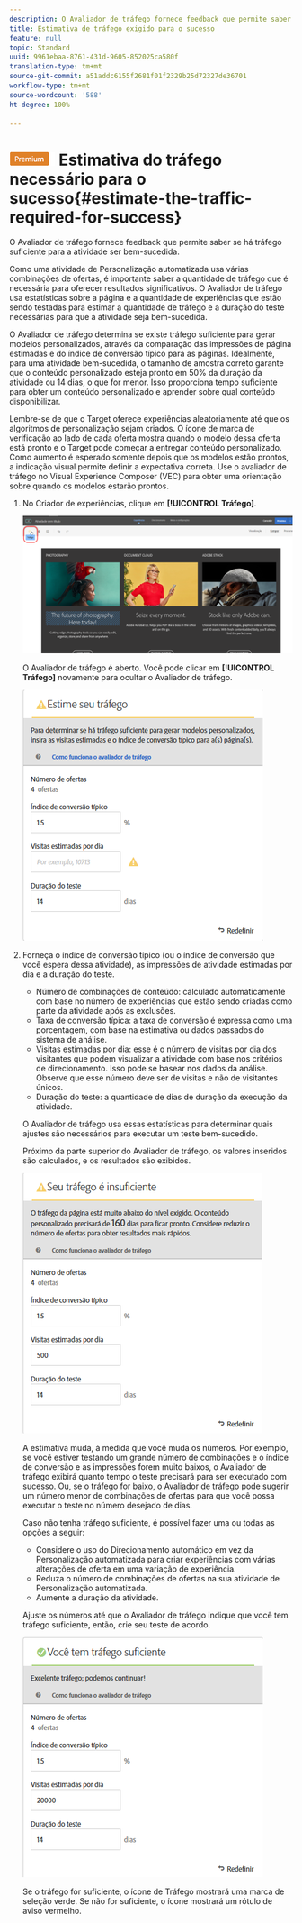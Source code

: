 ```yaml
---
description: O Avaliador de tráfego fornece feedback que permite saber se há tráfego suficiente para a atividade ser bem-sucedida.
title: Estimativa de tráfego exigido para o sucesso
feature: null
topic: Standard
uuid: 9961ebaa-8761-431d-9605-852025ca580f
translation-type: tm+mt
source-git-commit: a51addc6155f2681f01f2329b25d72327de36701
workflow-type: tm+mt
source-wordcount: '588'
ht-degree: 100%

---
```



# ![PREMIUM](/help/assets/premium.png) Estimativa do tráfego necessário para o sucesso{#estimate-the-traffic-required-for-success}

O Avaliador de tráfego fornece feedback que permite saber se há tráfego suficiente para a atividade ser bem-sucedida.

Como uma atividade de Personalização automatizada usa várias combinações de ofertas, é importante saber a quantidade de tráfego que é necessária para oferecer resultados significativos. O Avaliador de tráfego usa estatísticas sobre a página e a quantidade de experiências que estão sendo testadas para estimar a quantidade de tráfego e a duração do teste necessárias para que a atividade seja bem-sucedida.

O Avaliador de tráfego determina se existe tráfego suficiente para gerar modelos personalizados, através da comparação das impressões de página estimadas e do índice de conversão típico para as páginas. Idealmente, para uma atividade bem-sucedida, o tamanho de amostra correto garante que o conteúdo personalizado esteja pronto em 50% da duração da atividade ou 14 dias, o que for menor. Isso proporciona tempo suficiente para obter um conteúdo personalizado e aprender sobre qual conteúdo disponibilizar.

Lembre-se de que o Target oferece experiências aleatoriamente até que os algoritmos de personalização sejam criados. O ícone de marca de verificação ao lado de cada oferta mostra quando o modelo dessa oferta está pronto e o Target pode começar a entregar conteúdo personalizado. Como aumento é esperado somente depois que os modelos estão prontos, a indicação visual permite definir a expectativa correta. Use o avaliador de tráfego no Visual Experience Composer (VEC) para obter uma orientação sobre quando os modelos estarão prontos.

1. No Criador de experiências, clique em **[!UICONTROL Tráfego]**.

   ![Ícone de tráfego](/help/c-activities/t-automated-personalization/assets/icon-traffic.png)

   O Avaliador de tráfego é aberto. Você pode clicar em **[!UICONTROL Tráfego]** novamente para ocultar o Avaliador de tráfego.

   ![](assets/ap_est.png)

1. Forneça o índice de conversão típico (ou o índice de conversão que você espera dessa atividade), as impressões de atividade estimadas por dia e a duração do teste.

   * Número de combinações de conteúdo: calculado automaticamente com base no número de experiências que estão sendo criadas como parte da atividade após as exclusões.
   * Taxa de conversão típica: a taxa de conversão é expressa como uma porcentagem, com base na estimativa ou dados passados do sistema de análise.
   * Visitas estimadas por dia: esse é o número de visitas por dia dos visitantes que podem visualizar a atividade com base nos critérios de direcionamento. Isso pode se basear nos dados da análise. Observe que esse número deve ser de visitas e não de visitantes únicos.
   * Duração do teste: a quantidade de dias de duração da execução da atividade.

   O Avaliador de tráfego usa essas estatísticas para determinar quais ajustes são necessários para executar um teste bem-sucedido.

   Próximo da parte superior do Avaliador de tráfego, os valores inseridos são calculados, e os resultados são exibidos.

   ![](assets/ap_est_no.png)

   A estimativa muda, à medida que você muda os números. Por exemplo, se você estiver testando um grande número de combinações e o índice de conversão e as impressões forem muito baixos, o Avaliador de tráfego exibirá quanto tempo o teste precisará para ser executado com sucesso. Ou, se o tráfego for baixo, o Avaliador de tráfego pode sugerir um número menor de combinações de ofertas para que você possa executar o teste no número desejado de dias.

   Caso não tenha tráfego suficiente, é possível fazer uma ou todas as opções a seguir:

   * Considere o uso do Direcionamento automático em vez da Personalização automatizada para criar experiências com várias alterações de oferta em uma variação de experiência.
   * Reduza o número de combinações de ofertas na sua atividade de Personalização automatizada.
   * Aumente a duração da atividade.

   Ajuste os números até que o Avaliador de tráfego indique que você tem tráfego suficiente, então, crie seu teste de acordo.

   ![](assets/ap_est_yes.png)

   Se o tráfego for suficiente, o ícone de Tráfego mostrará uma marca de seleção verde. Se não for suficiente, o ícone mostrará um rótulo de aviso vermelho.
